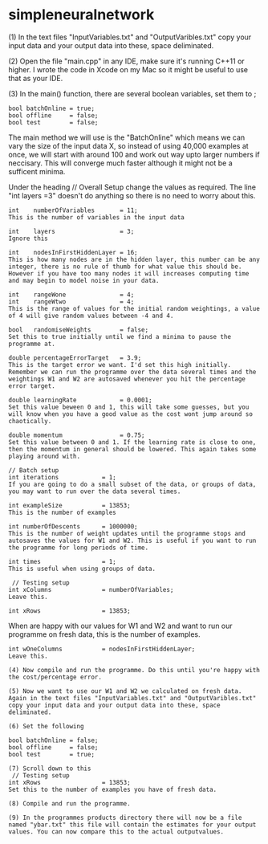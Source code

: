 # simpleneuralnetwork

(1) In the text files "InputVariables.txt" and "OutputVaribles.txt" copy your input data and your output data into these, space deliminated.

(2) Open the file "main.cpp" in any IDE, make sure it's running C++11 or higher. I wrote the code in Xcode on my Mac so it might be useful to use that as your IDE.

(3) In the main() function, there are several boolean variables, set them to ;

    bool batchOnline = true;
    bool offline     = false;
    bool test        = false;

The main method we will use is the "BatchOnline" which means we can vary the size of the input data X, so instead of using 40,000 examples at once, we will start with around 100 and work out way upto larger numbers if neccisary. This will converge much faster although it might not be a sufficent minima.

Under the heading // Overall Setup change the values as required. The line "int layers =3" doesn't do anything so there is no need to worry about this.

    int    numberOfVariables       = 11;
    This is the number of variables in the input data
    
    int    layers                  = 3;
    Ignore this
    
    int    nodesInFirstHiddenLayer = 16;
    This is how many nodes are in the hidden layer, this number can be any integer, there is no rule of thumb for what value this should be. However if you have too many nodes it will increases computing time and may begin to model noise in your data.
    
    int    rangeWone               = 4;
    int    rangeWtwo               = 4;
    This is the range of values for the initial random weightings, a value of 4 will give random values between -4 and 4.
    
    bool   randomiseWeights        = false;
    Set this to true initially until we find a minima to pause the programme at. 
    
    double percentageErrorTarget   = 3.9;
    This is the target error we want. I'd set this high initially. Remember we can run the programme over the data several times and the weightings W1 and W2 are autosaved whenever you hit the percentage error target.
    
    double learningRate            = 0.0001;
    Set this value beween 0 and 1, this will take some guesses, but you will know when you have a good value as the cost wont jump around so chaotically.
    
    double momentum                = 0.75;
    Set this value between 0 and 1. If the learning rate is close to one, then the momentum in general should be lowered. This again takes some playing around with.
    
    // Batch setup
    int iterations            = 1;
    If you are going to do a small subset of the data, or groups of data, you may want to run over the data several times.
    
    int exampleSize           = 13853;
    This is the number of examples
    
    int numberOfDescents      = 1000000;
    This is the number of weight updates until the programme stops and autosaves the values for W1 and W2. This is useful if you want to run the programme for long periods of time.
    
    int times                 = 1;
    This is useful when using groups of data.
    
     // Testing setup
    int xColumns              = numberOfVariables;
    Leave this.
    
    int xRows                 = 13853;
   When are happy with our values for W1 and W2 and want to run our programme on fresh data, this is the number of examples.
    
    int wOneColumns           = nodesInFirstHiddenLayer;
    Leave this.
    
    (4) Now compile and run the programme. Do this until you're happy with the cost/percentage error. 
    
    (5) Now we want to use our W1 and W2 we calculated on fresh data. Again in the text files "InputVariables.txt" and "OutputVaribles.txt" copy your input data and your output data into these, space deliminated.
    
    (6) Set the following 
    
    bool batchOnline = false;
    bool offline     = false;
    bool test        = true;
    
    (7) Scroll down to this
     // Testing setup
    int xRows                 = 13853;
    Set this to the number of examples you have of fresh data.
    
    (8) Compile and run the programme. 
    
    (9) In the programmes products directory there will now be a file named "ybar.txt" this file will contain the estimates for your output values. You can now compare this to the actual outputvalues. 
    
    
    
